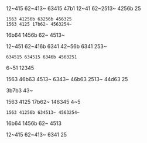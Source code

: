 12~415 62~413~ 63415 47b1
12~41 62~2513~ 4256b 25

	1563 41256b 63256b 456325
	1563 4125 17b62~ 4563254~

16b64 1456b 62~ 4513~

12~451 62~416b 6341 42~56b
6341 253~

	634515 634515 6346b 4563251

6~51 12345

1563 46b63 4513~
6343~ 46b63 2513~
44d63 25

3b7b3 43~

1563 4125 17b62~ 146345 4~5

	1563 41256b 634513~ 4563254~

16b64 1456b 62~ 4513

12~415 62~413~ 6341 25